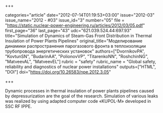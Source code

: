 +++

categories="article"
date="2012-07-14T01:19:53+03:00"
issue="2012-03"
issue_name="2012 - #03"
issue_id="3"
number="05"
file = "https://static.nuclear-power-engineering.ru/articles/2012/03/05.pdf"
first_page="36"
last_page="43"
udc="621.039.524.44:697.93"
title="Simulation of Dynamics of Steam-Gas Front Distribution in Thermal Insulation of Power Plants Pipelines"
original_title="Моделирование динамики распространения парогазового фронта в теплоизоляции трубопровода энергетических установок"
authors=["DvornikovPA", "KovtunSN", "BudarinAA", "PolionovVP", "TitarenkoNN", "RoshchinNG", "MatveevAL", "MatveevEL"]
rubric = "safety"
rubric_name = "Global safety, reliability and diagnostics of nuclear power installations"
outputs=["HTML", "DOI"]
doi="https://doi.org/10.26583/npe.2012.3.05"

+++

Dynamic processes in thermal insulation of power plants pipelines caused by depressurization are the goal of the research. Simulation of various leaks was realized by using adapted computer code «KUPOL-M» developed in SSC RF IPPE.